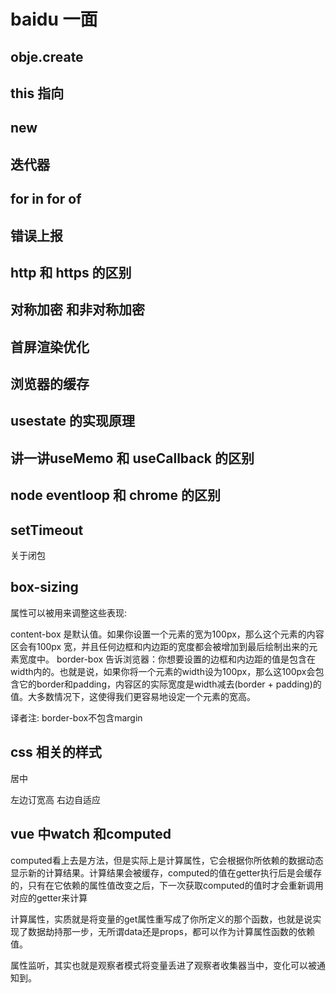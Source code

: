 # baidu 一面

## obje.create

## this 指向

## new

## 迭代器

## for in  for of

## 错误上报

## http 和 https 的区别

## 对称加密 和非对称加密

## 首屏渲染优化

## 浏览器的缓存

## usestate 的实现原理

## 讲一讲useMemo 和 useCallback 的区别

## node eventloop 和 chrome 的区别

## setTimeout

关于闭包

## box-sizing 

属性可以被用来调整这些表现:

content-box  是默认值。如果你设置一个元素的宽为100px，那么这个元素的内容区会有100px 宽，并且任何边框和内边距的宽度都会被增加到最后绘制出来的元素宽度中。
border-box 告诉浏览器：你想要设置的边框和内边距的值是包含在width内的。也就是说，如果你将一个元素的width设为100px，那么这100px会包含它的border和padding，内容区的实际宽度是width减去(border + padding)的值。大多数情况下，这使得我们更容易地设定一个元素的宽高。

译者注: border-box不包含margin

## css 相关的样式

居中

左边订宽高 右边自适应

## vue 中watch 和computed


computed看上去是方法，但是实际上是计算属性，它会根据你所依赖的数据动态显示新的计算结果。计算结果会被缓存，computed的值在getter执行后是会缓存的，只有在它依赖的属性值改变之后，下一次获取computed的值时才会重新调用对应的getter来计算


计算属性，实质就是将变量的get属性重写成了你所定义的那个函数，也就是说实现了数据劫持那一步，无所谓data还是props，都可以作为计算属性函数的依赖值。

属性监听，其实也就是观察者模式将变量丢进了观察者收集器当中，变化可以被通知到。

